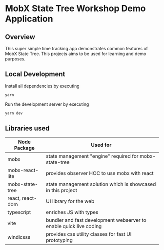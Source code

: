 # MobX State Tree Workshop Demo Application

## Overview

This super simple time tracking app demonstrates common features of MobX State Tree.
This projects aims to be used for learning and demo purposes.

## Local Development 

Install all dependencies by executing

```sh
yarn
```

Run the development server by executing

```sh
yarn dev
```

## Libraries used

| Node Package     | Used for                                                           |
| ---------------- | ------------------------------------------------------------------ |
| mobx             | state management "engine" required for mobx-state-tree             |
| mobx-react-lite  | provides observer HOC to use mobx with react                       |
| mobx-state-tree  | state management solution which is showcased in this project       |
| react, react-dom | UI library for the web                                             |
| typescript       | enriches JS with types                                             |
| vite             | bundler and fast development webserver to enable quick live coding |
| windicsss        | provides css utility classes for fast UI prototyping               |
